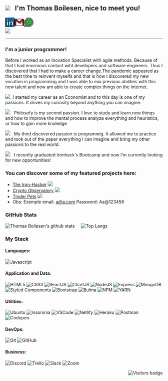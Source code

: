 ## <img src="https://media.giphy.com/media/WSBeyxvC1jH496xQGA/giphy.gif" width="150px"> &nbsp; I'm Thomas Boilesen, nice to meet you! 

[<img align="left" alt="ThomasBoilesen | LinkedIn" width="30px" src="./linkedin.svg" />][linkedin]
[<img align="left" alt="ThomasBoilesen | Gmail" width="30px" src="./gmail.svg" />][gmail]
[<img align="left" alt="ThomasBoilesen | Whatsapp" width="30px" src="./whatsapp.svg" />][whatsapp]

<br><br>
![](https://www.codewars.com/users/Boilesen/badges/micro)

<hr>


### **I'm a junior programmer!**

Before I worked as an Inovation Specialist with agile methods. Because of that I had enormous contact wiht developers and software engineers. Thus I discovered that I had to make a career change.The pandemic appeared as the best time to reinvent myselfs and that is how I discovered my new vocation in programming and I was able to mix previous abilities with this new talent and now am able  to create complex things on the internet.

<img src="https://media.giphy.com/media/t7sEnf5w7wJ1CEPyy7/giphy.gif" width="40px"> &nbsp;I started my career as an Economist and to this day is one of my passions. It drives my curiosity beyond anything you can imagine.

<img src="https://media.giphy.com/media/zmXtqmGUf8uhW/giphy.gif" width="40px"> &nbsp; Philosofy is my second passion. I love to study and learn new thinqs and how to improve the mental process analyze everything and heuristics, or how to gain more knoledge

<img src="https://media.giphy.com/media/13HgwGsXF0aiGY/giphy.gif" width="40px"> &nbsp; My third discovered passion is programmig. It allowed me to practice and took out of the paper everything I can imagine and bring my other passions to the real world.

<img src="https://media.giphy.com/media/QXamPN46p4qpYMhf89/giphy.gif" width="30px"> &nbsp; I recently graduated Ironhack's Bootcamp and now I’m currently looking for new opportunities!



### **You can discover some of my featured projects here:**

- [The Iron-Hacker](https://boilesen.github.io/Project-Ironhacker/) <img src="https://media.giphy.com/media/rMS1sUPhv95f2/giphy.gif" width="30px">
- [Crypto Observatory](https://cryptoobeservatory.netlify.app/) <img src="https://media.giphy.com/media/RgxAkfVQWwkjS/giphy.gif" width="30px">
- [Tinder Pets](https://tinder-pets.netlify.app/) <img src="https://media.giphy.com/media/sNPeJFq6YNEvLZdcqX/giphy.gif" width="40px">
- Obs: Exemple email: a@a.com Password: Aa@123456


### GitHub Stats

<!--https://github.com/anuraghazra/github-readme-stats-->
![Thomas Boilesen's github stats](https://github-readme-stats.vercel.app/api?username=Boilesen&show_icons=true&theme=cobalt)  &nbsp;   &nbsp; 
![Top Langs](https://github-readme-stats.vercel.app/api/top-langs/?username=Trolleza&theme=cobalt&layout=compact)



### My Stack

<!--https://simpleicons.org-->
<!--https://github.com/alexandresanlim/Badges4-README.md-Profile-->

#### Languages:
![Javascript](https://img.shields.io/badge/-JavaScript-EDD222?style=for-the-badge&logo=javascript&logoColor=white)

#### Application and Data:

![HTML5](https://img.shields.io/badge/-HTML5-E34F26?style=for-the-badge&logo=html5&logoColor=white)
![CSS3](https://img.shields.io/badge/-CSS3-1572B6?style=for-the-badge&logo=css3)
![ReactJS](https://img.shields.io/badge/-ReactJS-51CBF2?style=for-the-badge&logo=react&logoColor=white)
![ChartJS](https://img.shields.io/badge/ChartJS-FF6384?style=for-the-badge&logo=chart.js&logoColor=white)
![NodeJS](http://img.shields.io/badge/-NodeJS-6EBF20?style=for-the-badge&logo=node.js&logoColor=white)
![Express](http://img.shields.io/badge/-Express-black?style=for-the-badge&logo=express&logoColor=white)
![MongoDB](http://img.shields.io/badge/-MongoDB-47A248?style=for-the-badge&logo=mongodb&logoColor=white)
![Styled Components](https://img.shields.io/badge/-Styled%20Components-DB7093?style=for-the-badge&logo=styled-components&logoColor=white)
![Bootstrap](https://img.shields.io/badge/-Bootstrap-563D7C?style=for-the-badge&logo=bootstrap&logoColor=white)
![Bulma](http://img.shields.io/badge/-Bulma-00D1B2?style=for-the-badge&logo=bulma&logoColor=white)
![NPM](https://img.shields.io/badge/-NPM-CB3837?style=for-the-badge&logo=npm&logoColor=white)
![YARN](https://img.shields.io/badge/Yarn-2C8EBB?style=for-the-badge&logo=yarn&logoColor=white)



#### Utilities:

![Ubuntu](https://img.shields.io/badge/Ubuntu-E95420?style=for-the-badge&logo=ubuntu&logoColor=white)
![Insomnia](https://img.shields.io/badge/-Insomnia-5849BE?style=for-the-badge&logo=insomnia&logoColor=white)
![VSCode](https://img.shields.io/badge/-VSCode-007ACC?style=for-the-badge&logo=visual-studio-code&logoColor=white)
![Netlify](https://img.shields.io/badge/Netlify-00C7B7?style=for-the-badge&logo=netlify&logoColor=white)
![Heroku](https://img.shields.io/badge/Heroku-430098?style=for-the-badge&logo=heroku&logoColor=white)
![Postman](https://img.shields.io/badge/Postman-FF6C37?style=for-the-badge&logo=Postman&logoColor=white)
![Codepen](https://img.shields.io/badge/Codepen-000000?style=for-the-badge&logo=codepen&logoColor=white)


#### DevOps:

![Git](https://img.shields.io/badge/-Git-F05032?style=for-the-badge&logo=git&logoColor=white)
![GitHub](https://img.shields.io/badge/-Github-181717?style=for-the-badge&logo=github&logoColor=white)


#### Business:

![Discord](https://img.shields.io/badge/Discord-7289DA?style=for-the-badge&logo=discord&logoColor=white)
![Trello](https://img.shields.io/badge/-Trello-0079BF?style=for-the-badge&logo=trello&logoColor=white)
![Slack](https://img.shields.io/badge/Slack-4A154B?style=for-the-badge&logo=slack&logoColor=white)
![Zoom](https://img.shields.io/badge/Zoom-2D8CFF?style=for-the-badge&logo=zoom&logoColor=white)


<!--[![Visits Badge](https://badges.pufler.dev/visits/puf17640/git-badges)](https://badges.pufler.dev)-->
<a href="https://badges.pufler.dev">
    <img align="right" src="https://badges.pufler.dev/visits/Trolleza/Trolleza?color=pink" alt="Visitors badge" />
 </a>

[linkedin]: https://www.linkedin.com/in/thomas-albert-boilesen-03612094/
[gmail]: mailto:thomasboilesen@gmail.com
[whatsapp]: http://api.whatsapp.com/send?phone=5511976549195


